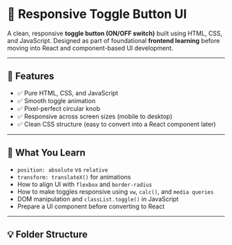 # 🔘 Responsive Toggle Button UI

A clean, responsive **toggle button (ON/OFF switch)** built using HTML, CSS, and JavaScript. Designed as part of foundational **frontend learning** before moving into React and component-based UI development.

---

## 🚀 Features

- ✅ Pure HTML, CSS, and JavaScript
- ✅ Smooth toggle animation
- ✅ Pixel-perfect circular knob
- ✅ Responsive across screen sizes (mobile to desktop)
- ✅ Clean CSS structure (easy to convert into a React component later)


---

## 🧠 What You Learn

- `position: absolute` vs `relative`
- `transform: translateX()` for animations
- How to align UI with `flexbox` and `border-radius`
- How to make toggles responsive using `vw`, `calc()`, and `media queries`
- DOM manipulation and `classList.toggle()` in JavaScript
- Prepare a UI component before converting to React

---

## 💡 Folder Structure

